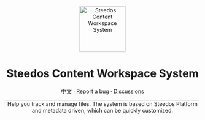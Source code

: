 
<p align="center">
  <a href="https://www.steedos.org">
    <img alt="Steedos Content Workspace System
" src="https://steedos.github.io/assets/logo.png" width="120" />
  </a>
</p>
<h1 align="center">
  Steedos Content Workspace System

</h1>

<p align="center">
<a href="https://github.com/steedos/project-app-contentworkspace/blob/master/README_cn.md">中文</a>
<a href="https://github.com/steedos/project-app-contentworkspace/issues/"> · Report a bug</a>
<a href="https://github.com/steedos/project-app-contentworkspace/discussions"> · Discussions</a>
</p>

<p align="center" style="border-top: solid 1px #cccccc">
  Help you track and manage files. The system is based on Steedos Platform and metadata driven, which can be quickly customized.

</p>
